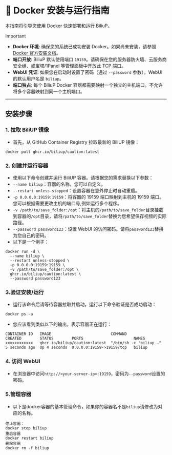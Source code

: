 # 🐳 Docker 安装与运行指南

本指南将引导您使用 Docker 快速部署和运行 BiliuP。

> [!IMPORTANT]
> *   **Docker 环境**: 确保您的系统已成功安装 Docker。如果尚未安装，请参照 [Docker 官方安装文档](https://docs.docker.com/get-started/get-docker/)。
> *   **端口开放**: BiliuP 默认使用端口 `19159`。请确保在您的服务器防火墙、云服务商安全组、或宝塔/1Panel 等管理面板中开放此 TCP 端口。
> *   **WebUI 凭证**: 如果您在启动时设置了密码（通过 `--password` 参数），WebUI 的默认用户名是 `biliup`。
> *   **端口独占**: 每个 BiliuP Docker 容器都需要映射一个独立的主机端口。不允许将多个容器映射到同一个主机端口。

-------

## 安装步骤

### 1. 拉取 BiliUP 镜像
- 首先，从 GitHub Container Registry 拉取最新的 BiliUP 镜像：
```
docker pull ghcr.io/biliup/caution:latest
```
### 2. 创建并运行容器
- 使用以下命令创建并运行 BiliUP 容器。请根据您的需求替换以下参数：
- `--name biliup`：容器的名称，您可以自定义。
- `--restart unless-stopped`：设置容器在意外停止时自动重启。
- `-p 0.0.0.0:19159:19159`：将容器的 19159 端口映射到主机的 19159 端口。您可以根据需要更改主机的端口号,例如运行多个程序。
- `-v /path/to/save_folder:/opt`：将主机的`/path/to/save_folder`目录挂载到容器的`/opt`目录，请将`/path/to/save_folder`替换为您希望保存视频的实际路径。
- `--password password123`：设置 WebUI 的访问密码。请将`password123`替换为您自己的密码。
- 以下是一个例子：
```
docker run -d \
  --name biliup \
  --restart unless-stopped \
  -p 0.0.0.0:19159:19159 \
  -v /path/to/save_folder:/opt \
  ghcr.io/biliup/caution:latest \
  --password password123
```
### 3.验证安装/运行
- 运行该命令后请等待容器拉取并启动，运行以下命令验证是否成功启动：
```
docker ps -a
```
- 您应该看到类似以下的输出，表示容器正在运行：
```
CONTAINER ID   IMAGE                          COMMAND                  CREATED        STATUS        PORTS                      NAMES
xxxxxxxxxxxx   ghcr.io/biliup/caution:latest  "/bin/sh -c 'biliup …"   5 seconds ago  Up 4 seconds  0.0.0.0:19159->19159/tcp   biliup
```
### 4. 访问 WebUI
- 在浏览器中访问`http://<your-server-ip>:19159`，密码为`--password`设置的密码。
### 5.管理容器
- 以下是docker容器的基本管理命令，如果你的容器名不是`biliup`请修改为对应的名称。
```
停止容器：
docker stop biliup
重启容器
docker restart biliup
删除容器
docker rm -f biliup
```
